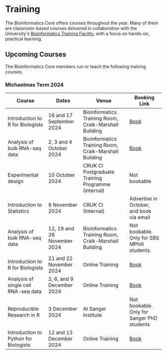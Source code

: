 # Training

The Bioinformatics Core offers courses throughout the year. Many of them are classroom-based courses delivered in collaboration with the University's [Bioinformatics Training Facility](https://bioinfotraining.bio.cam.ac.uk/), with a focus on hands-on, practical learning.

## Upcoming Courses
The Bioinformatics Core members run or teach the following training courses.

### Michaelmas Term 2024


|Course                                              |       Dates      |       Venue         | Booking Link |
|----------------------------------------------------|------------------|---------------------|--------------|
|Introduction to R for Biologists                    | 16 and 17 September 2024| Bioinformatics Training Room, Craik-Marshall Building| [Book](https://training.cam.ac.uk/bioinformatics/event/5296424)|
|Analysis of bulk RNA-seq data                       |2, 3 and 4 October 2024|Bioinformatics Training Room, Craik-Marshall Building| [Book](https://training.cam.ac.uk/bioinformatics/event/5290335)|
|Experimental design|10 October 2024|CRUK CI Postgraduate Training Programme (internal)|Not bookable|
|Introduction to Statistics| 8 November 2024| CRUK CI (Internal)| Advertise in October, and book via email|
|Analysis of bulk RNA-seq data|12, 19 and 26 November 2024|Bioinformatics Training Room, Craik-Marshall Building| Not bookable. Only for SBS MPhill students.|
|Introduction to R for Biologists|21 and 22 November 2024|Online Training| [Book](https://www.training.cam.ac.uk/bioinformatics/event/5332967)|
|Analysis of single cell RNA-seq data|2, 6, and 9 December 2024|Online Training|[Book](https://training.cam.ac.uk/bioinformatics/event/5290529)|
|Reproducible Research in R|3 December 2024| At Sanger Institute| Not bookable. Only for Sanger PhD students|
|Introduction to Python for Biologists|12 and 13 December 2024|Online Training|[Book](https://training.cam.ac.uk/bioinformatics/event/5333011)|
